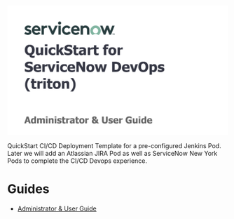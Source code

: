 ![Intro](./docs/triton.png)

QuickStart CI/CD Deployment Template for a pre-configured Jenkins Pod. Later we will add an Atlassian JIRA Pod as well as ServiceNow New York Pods to complete the CI/CD Devops experience. 

# Guides

* [Administrator & User Guide](./docs/00-TOC.md)